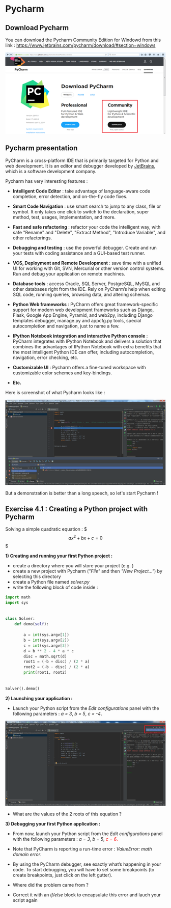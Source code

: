 # Pycharm

## Download Pycharm

You can download the Pycharm Community Edition for Windowd from this link : https://www.jetbrains.com/pycharm/download/#section=windows

![python-download](../../../images/python-download.png)


## Pycharm presentation

PyCharm is a cross-platform IDE that is primarily targeted for Python and web development. It is an editor and debugger developed by [JetBrains](https://www.jetbrains.com/), which is a software development company.

Pycharm has very interesting features :

- **Intelligent Code Editor** : take advantage of language-aware code completion, error detection, and on-the-fly code fixes.

- **Smart Code Navigation** : use smart search to jump to any class, file or symbol. It only takes one click to switch to the declaration, super method, test, usages, implementation, and more.

- **Fast and safe refactoring** : refactor your code the intelligent way, with safe "Rename" and "Delete", "Extract Method", "Introduce Variable", and other refactorings.

- **Debugging and testing** : use the powerful debugger. Create and run your tests with coding assistance and a GUI-based test runner.

- **VCS, Deployment and Remote Development** : save time with a unified UI for working with Git, SVN, Mercurial or other version control systems. Run and debug your application on remote machines.

- **Database tools** : access Oracle, SQL Server, PostgreSQL, MySQL and other databases right from the IDE. Rely on PyCharm’s help when editing SQL code, running queries, browsing data, and altering schemas.

- **Python Web frameworks** : PyCharm offers great framework-specific support for modern web development frameworks such as Django, Flask, Google App Engine, Pyramid, and web2py, including Django templates debugger, manage.py and appcfg.py tools, special autocompletion and navigation, just to name a few.

- **IPython Notebook integration and interactive Python console** : PyCharm integrates with IPython Notebook and delivers a solution that combines the advantages of IPython Notebook with extra benefits that the most intelligent Python IDE can offer, including autocompletion, navigation, error checking, etc.

- **Customizable UI** : Pycharm offers a fine-tuned workspace with customizable color schemes and key-bindings.

- **Etc.**

Here is screenshot of what Pycharm looks like :

![pycharm-presentation](../../../images/pycharm-presentation.png)

But a demonstration is better than a long speech, so let's start Pycharm !


## Exercise 4.1 : Creating a Python project with Pycharm

Solving a simple quadratic equation : $$$ax^2 + bx + c = 0$$$

**1) Creating and running your first Python project :**

- create a directory where you will store your project (e.g. )
- create a new project with Pycharm (*"File"* and then *"New Project..."*) by selecting this directory
- create a Python file named *solver.py*
- write the following block of code inside :

```python
import math
import sys


class Solver:
    def demo(self):

        a = int(sys.argv[1])
        b = int(sys.argv[2])
        c = int(sys.argv[3])
        d = b ** 2 - 4 * a * c
        disc = math.sqrt(d)
        root1 = (-b + disc) / (2 * a)
        root2 = (-b - disc) / (2 * a)
        print(root1, root2)


Solver().demo()
```

**2) Launching your application :**

- Launch your Python script from the *Edit configurations* panel with the following parameters : *a = 3*, *b = 5*, *c = -4*.

![pycharm-edit-configurations](../../../images/pycharm-edit-configurations.png)

- What are the values of the 2 roots of this equation ?

**3) Debugging your first Python application :**

- From now, launch your Python script from the *Edit configurations* panel with the following parameters : *a = 3*, *b = 5*, <span style="color:red">*c = 6*<span>.

- Note that PyCharm is reporting a run-time error : *ValueError: math domain error*.

- By using the PyCharm debugger, see exactly what’s happening in your code. To start debugging, you will have to set some breakpoints (to create breakpoints, just click on the left gutter).

- Where did the problem came from ?

- Correct it with an *if/else* block to encapsulate this error and lauch your script again
